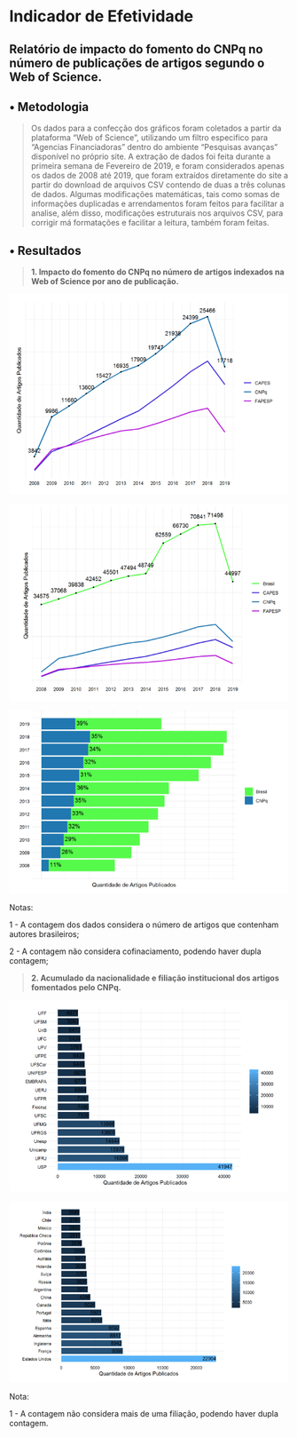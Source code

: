 # **Indicador de Efetividade**

## Relatório de impacto do fomento do CNPq no número de publicações de artigos segundo o Web of Science.

##   **• Metodologia**

> Os dados para a confecção dos gráficos foram coletados a partir da plataforma “Web of Science”, utilizando um filtro especifico para “Agencias Financiadoras” dentro do ambiente “Pesquisas avanças” disponível no próprio site. A extração de dados foi feita durante a primeira semana de Fevereiro de 2019, e foram considerados apenas os dados de 2008 até 2019, que foram extraídos diretamente do site a partir do download de arquivos CSV contendo de duas a três colunas de dados. Algumas modificações matemáticas, tais como somas de informações duplicadas e arrendamentos foram feitos para facilitar a analise, além disso, modificações estruturais nos arquivos CSV, para corrigir má formatações e facilitar a leitura, também foram feitas. 

##   **• Resultados**
> **1. Impacto do fomento do CNPq no número de artigos indexados na Web of Science por ano de publicação.**

![grafico1](https://github.com/LucasGuerraCavalcante/impacto-cnpq-web-of-science/blob/master/plots/grafico1.PNG)

![grafico2](https://github.com/LucasGuerraCavalcante/impacto-cnpq-web-of-science/blob/master/plots/grafico2.PNG)

![grafico3](https://github.com/LucasGuerraCavalcante/impacto-cnpq-web-of-science/blob/master/plots/grafico3.PNG)

Notas: 

1 - A contagem dos dados considera o número de artigos que contenham autores brasileiros;

2 - A contagem não considera cofinaciamento, podendo haver dupla contagem;

> **2. Acumulado da nacionalidade e filiação institucional dos artigos fomentados pelo CNPq.**

![grafico4](https://github.com/LucasGuerraCavalcante/impacto-cnpq-web-of-science/blob/master/plots/grafico4.PNG)

![grafico5](https://github.com/LucasGuerraCavalcante/impacto-cnpq-web-of-science/blob/master/plots/grafico5.PNG)

Nota: 

1 - A contagem não considera mais de uma filiação, podendo haver dupla contagem.
